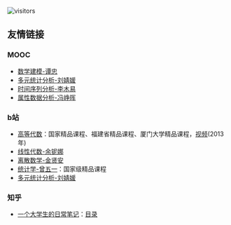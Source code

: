 ![visitors](https://visitor-badge.glitch.me/badge?page_id=rogerchenfz/XMU-Helper/tree/main/%E5%AD%A6%E4%B9%A0%E8%B5%84%E6%96%99/%E6%95%B0%E5%AD%A6%E7%9B%B8%E5%85%B3)

## 友情链接

### MOOC
- [数学建模-谭忠](https://www.icourse163.org/learn/XMU-1001556009)
- [多元统计分析-刘婧媛](https://www.icourse163.org/course/XMU-1206305809)
- [时间序列分析-李木易](https://www.icourse163.org/course/XMU-1461788171)
- [属性数据分析-冯峥晖](https://www.icourse163.org/course/XMU-1002565001)

### b站
- [高等代数](http://gdjpkc.xmu.edu.cn/)：国家精品课程、福建省精品课程、厦门大学精品课程，[视频](https://www.bilibili.com/video/BV1AE411876i)(2013年)
- [线性代数-余铌娜](https://www.bilibili.com/video/BV1ip4y197vF)
- [离散数学-金贤安](https://www.bilibili.com/video/BV1aE411x74u)
- [统计学-曾五一](https://www.bilibili.com/video/BV1jt411M79f)：国家级精品课程
- [多元统计分析-刘婧媛](https://www.bilibili.com/video/BV1v7411E7PB)

### 知乎
- [一个大学生的日常笔记](https://www.zhihu.com/column/c_119426147)：[目录](https://zhuanlan.zhihu.com/p/28617379)
